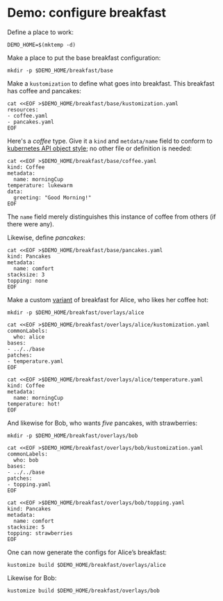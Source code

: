 [kubernetes API object style]: https://kubernetes.io/docs/concepts/overview/working-with-objects/kubernetes-objects/#required-fields
[variant]: ../docs/glossary.md#variant

# Demo: configure breakfast


Define a place to work:

<!-- @makeWorkplace @test -->
```
DEMO_HOME=$(mktemp -d)
```

Make a place to put the base breakfast configuration:

<!-- @baseDir @test -->
```
mkdir -p $DEMO_HOME/breakfast/base
```

Make a `kustomization` to define what goes into
breakfast.  This breakfast has coffee and pancakes:

<!-- @baseKustomization @test -->
```
cat <<EOF >$DEMO_HOME/breakfast/base/kustomization.yaml
resources:
- coffee.yaml
- pancakes.yaml
EOF
```

Here's a _coffee_ type.  Give it a `kind` and `metdata/name` field
to conform to [kubernetes API object style]; no other
file or definition is needed:

<!-- @coffee @test -->
```
cat <<EOF >$DEMO_HOME/breakfast/base/coffee.yaml
kind: Coffee
metadata:
  name: morningCup
temperature: lukewarm
data:
  greeting: "Good Morning!"
EOF
```

The `name` field merely distinguishes this instance of
coffee from others (if there were any).

Likewise, define _pancakes_:
<!-- @pancakes @test -->
```
cat <<EOF >$DEMO_HOME/breakfast/base/pancakes.yaml
kind: Pancakes
metadata:
  name: comfort
stacksize: 3
topping: none
EOF
```

Make a custom [variant] of breakfast for Alice, who
likes her coffee hot:

<!-- @aliceOverlay @test -->
```
mkdir -p $DEMO_HOME/breakfast/overlays/alice

cat <<EOF >$DEMO_HOME/breakfast/overlays/alice/kustomization.yaml
commonLabels:
  who: alice
bases:
- ../../base
patches:
- temperature.yaml
EOF

cat <<EOF >$DEMO_HOME/breakfast/overlays/alice/temperature.yaml
kind: Coffee
metadata:
  name: morningCup
temperature: hot!
EOF
```

And likewise for Bob, who wants _five_ pancakes, with strawberries:

<!-- @bobOverlay @test -->
```
mkdir -p $DEMO_HOME/breakfast/overlays/bob

cat <<EOF >$DEMO_HOME/breakfast/overlays/bob/kustomization.yaml
commonLabels:
  who: bob
bases:
- ../../base
patches:
- topping.yaml
EOF

cat <<EOF >$DEMO_HOME/breakfast/overlays/bob/topping.yaml
kind: Pancakes
metadata:
  name: comfort
stacksize: 5
topping: strawberries
EOF
```

One can now generate the configs for Alice’s breakfast:

<!-- @generateAlice @test -->
```
kustomize build $DEMO_HOME/breakfast/overlays/alice
```

Likewise for Bob:

<!-- @generateBob @test -->
```
kustomize build $DEMO_HOME/breakfast/overlays/bob
```
